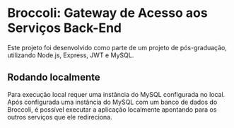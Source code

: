 # Broccoli: Gateway de Acesso aos Serviços Back-End

Este projeto foi desenvolvido como parte de um projeto de pós-graduação, utilizando Node.js, Express, JWT e MySQL.

## Rodando localmente

Para execução local requer uma instância do MySQL configurada no local. Após configurada uma instância do MySQL com um banco de dados do Broccoli, é possível executar a aplicação localmente apontando para os outros serviços que ele redireciona.
